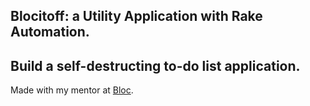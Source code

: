 ## Blocitoff: a Utility Application with Rake Automation.
## Build a self-destructing to-do list application.

Made with my mentor at [Bloc](http://bloc.io).